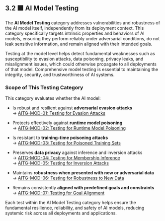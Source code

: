 
## 3.2 🟪 AI Model Testing

The **AI Model Testing** category addresses vulnerabilities and robustness of the AI model itself, independently from its deployment context. This category specifically targets intrinsic properties and behaviors of AI models, ensuring they perform reliably under adversarial conditions, do not leak sensitive information, and remain aligned with their intended goals.

Testing at the model level helps detect fundamental weaknesses such as susceptibility to evasion attacks, data poisoning, privacy leaks, and misalignment issues, which could otherwise propagate to all deployments of that model. Comprehensive model testing is essential to maintaining the integrity, security, and trustworthiness of AI systems.

### Scope of This Testing Category

This category evaluates whether the AI model:

- Is robust and resilient against **adversarial evasion attacks**  
  → [AITG-MOD-01: Testing for Evasion Attacks](https://github.com/MatOwasp/AI-Testing-Guide/blob/main/Document/content/tests/AITG-MOD-01_Testing_for_Evasion_Attacks.md)

- Protects effectively against **runtime model poisoning**  
  → [AITG-MOD-02: Testing for Runtime Model Poisoning](https://github.com/MatOwasp/AI-Testing-Guide/blob/main/Document/content/tests/AITG-MOD-02_Testing_for_Runtime_Model_Poisoning.md)

- Is resistant to **training-time poisoning attacks**  
  → [AITG-MOD-03: Testing for Poisoned Training Sets](https://github.com/MatOwasp/AI-Testing-Guide/blob/main/Document/content/tests/AITG-MOD-03_Testing_for_Poisoned_Training_Sets.md)  


- Preserves **data privacy** against inference and inversion attacks  
  → [AITG-MOD-04: Testing for Membership Inference](https://github.com/MatOwasp/AI-Testing-Guide/blob/main/Document/content/tests/AITG-MOD-04_Testing_for_Membership_Inference.md)  
  → [AITG-MOD-05: Testing for Inversion Attacks](https://github.com/MatOwasp/AI-Testing-Guide/blob/main/Document/content/tests/AITG-MOD-05_Testing_for_Inversion_Attacks.md)

- Maintains **robustness when presented with new or adversarial data**  
  → [AITG-MOD-06: Testing for Robustness to New Data](https://github.com/MatOwasp/AI-Testing-Guide/blob/main/Document/content/tests/AITG-MOD-06_Testing_for_Robustness_to_New_Data.md)

- Remains consistently **aligned with predefined goals and constraints**  
  → [AITG-MOD-07: Testing for Goal Alignment](https://github.com/MatOwasp/AI-Testing-Guide/blob/main/Document/content/tests/AITG-MOD-07_Testing_for_Goal_Alignment.md)

Each test within the AI Model Testing category helps ensure the fundamental resilience, reliability, and safety of AI models, reducing systemic risk across all deployments and applications.
